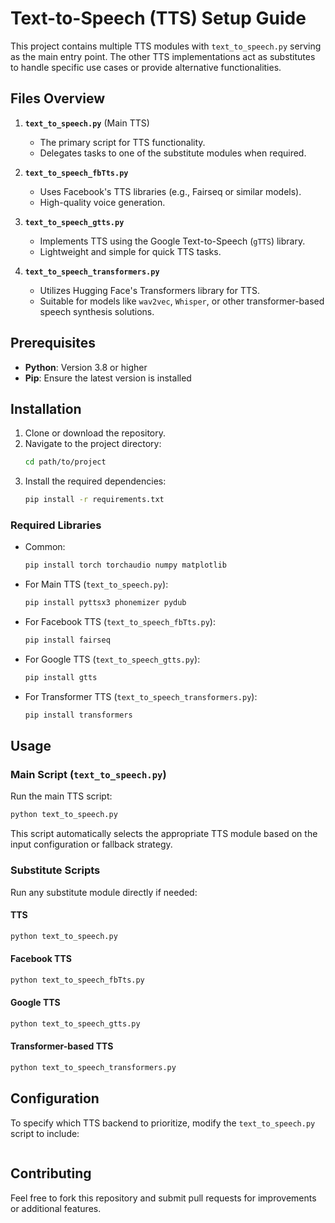 # Text-to-Speech (TTS) Setup Guide

This project contains multiple TTS modules with `text_to_speech.py` serving as the main entry point. The other TTS implementations act as substitutes to handle specific use cases or provide alternative functionalities.

## Files Overview

1. **`text_to_speech.py`** (Main TTS)
   - The primary script for TTS functionality.
   - Delegates tasks to one of the substitute modules when required.

2. **`text_to_speech_fbTts.py`**
   - Uses Facebook's TTS libraries (e.g., Fairseq or similar models).
   - High-quality voice generation.

3. **`text_to_speech_gtts.py`**
   - Implements TTS using the Google Text-to-Speech (`gTTS`) library.
   - Lightweight and simple for quick TTS tasks.

4. **`text_to_speech_transformers.py`**
   - Utilizes Hugging Face's Transformers library for TTS.
   - Suitable for models like `wav2vec`, `Whisper`, or other transformer-based speech synthesis solutions.

## Prerequisites

- **Python**: Version 3.8 or higher
- **Pip**: Ensure the latest version is installed

## Installation

1. Clone or download the repository.
2. Navigate to the project directory:
   ```bash
   cd path/to/project
   ```
3. Install the required dependencies:
   ```bash
   pip install -r requirements.txt
   ```

### Required Libraries
- Common:
  ```bash
  pip install torch torchaudio numpy matplotlib
  ```
- For Main TTS (`text_to_speech.py`):
  ```bash
  pip install pyttsx3 phonemizer pydub 
  ```
- For Facebook TTS (`text_to_speech_fbTts.py`):
  ```bash
  pip install fairseq
  ```
- For Google TTS (`text_to_speech_gtts.py`):
  ```bash
  pip install gtts
  ```
- For Transformer TTS (`text_to_speech_transformers.py`):
  ```bash
  pip install transformers
  ```

## Usage

### Main Script (`text_to_speech.py`)
Run the main TTS script:
```bash
python text_to_speech.py
```
This script automatically selects the appropriate TTS module based on the input configuration or fallback strategy.

### Substitute Scripts
Run any substitute module directly if needed:
#### TTS
```bash
python text_to_speech.py
```
#### Facebook TTS
```bash
python text_to_speech_fbTts.py
```

#### Google TTS
```bash
python text_to_speech_gtts.py
```

#### Transformer-based TTS
```bash
python text_to_speech_transformers.py
```

## Configuration
To specify which TTS backend to prioritize, modify the `text_to_speech.py` script to include:
```python

```

## Contributing
Feel free to fork this repository and submit pull requests for improvements or additional features.


